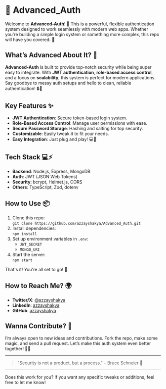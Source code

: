 # 🔐 Advanced_Auth

Welcome to **Advanced-Auth**! 🎉 This is a powerful, flexible authentication system designed to work seamlessly with modern web apps. Whether you're building a simple login system or something more complex, this repo will have you covered. 🚀

## What’s Advanced About It? 🤔
**Advanced-Auth** is built to provide top-notch security while being super easy to integrate. With **JWT authentication**, **role-based access control**, and a focus on **scalability**, this system is perfect for modern applications. Say goodbye to messy auth setups and hello to clean, reliable authentication! 🔒💪

## Key Features ✨
- **JWT Authentication**: Secure token-based login system.
- **Role-Based Access Control**: Manage user permissions with ease.
- **Secure Password Storage**: Hashing and salting for top security.
- **Customizable**: Easily tweak it to fit your needs.
- **Easy Integration**: Just plug and play! 💻🔌

## Tech Stack 💻⚡
- **Backend**: Node.js, Express, MongoDB
- **Auth**: JWT (JSON Web Tokens)
- **Security**: bcrypt, Helmet.js, CORS
- **Others**: TypeScript, Zod, dotenv

## How to Use 📦
1. Clone this repo:  
   `git clone https://github.com/azzayshakya/Advanced_Auth.git`
2. Install dependencies:  
   `npm install`
3. Set up environment variables in `.env`:  
   - `JWT_SECRET`  
   - `MONGO_URI`  
4. Start the server:  
   `npm start`

That's it! You're all set to go! 🎉

## How to Reach Me? 🌍
- **Twitter/X**: [@azzayshakya](https://twitter.com/azzayshakya)
- **LinkedIn**: [azzayshakya](https://www.linkedin.com/in/azzayshakya)
- **GitHub**: [azzayshakya](https://github.com/azzayshakya)

## Wanna Contribute? 🤝
I’m always open to new ideas and contributions. Fork the repo, make some magic, and send a pull request. Let’s make this auth system even better together! 💪✨

---

> "Security is not a product, but a process." – Bruce Schneier 🔐

---

Does this work for you? If you want any specific tweaks or additions, feel free to let me know!
